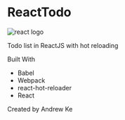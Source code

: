 # ReactTodo

![react logo](https://www.wagonhq.com/images/posts/react.png)

Todo list in ReactJS with hot reloading

Built With

* Babel
* Webpack
* react-hot-reloader
* React

Created by Andrew Ke
